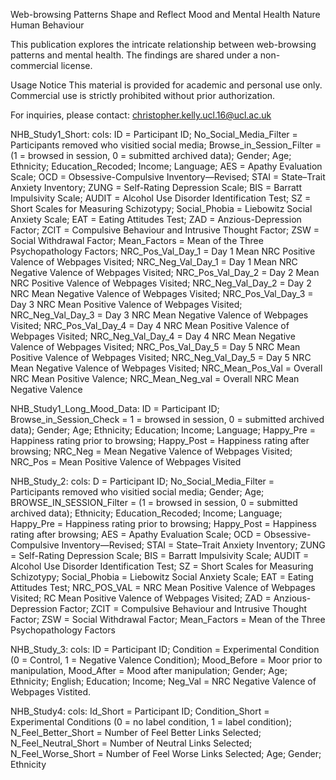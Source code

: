 Web-browsing Patterns Shape and Reflect Mood and Mental Health
Nature Human Behaviour

This publication explores the intricate relationship between web-browsing patterns and mental health. The findings are shared under a non-commercial license.

Usage Notice
This material is provided for academic and personal use only. Commercial use is strictly prohibited without prior authorization.

For inquiries, please contact: christopher.kelly.ucl.16@ucl.ac.uk

NHB_Study1_Short:
cols: ID = Participant ID; No_Social_Media_Filter = Participants removed who visitied social media; Browse_in_Session_Filter = (1 = browsed in session, 0 = submitted archived data); Gender; Age; Ethnicity; Education_Recoded; Income; Language; AES = Apathy Evaluation Scale; OCD = Obsessive-Compulsive Inventory—Revised; STAI = State–Trait Anxiety Inventory; ZUNG = Self-Rating Depression Scale; BIS = Barratt Impulsivity Scale; AUDIT = Alcohol Use Disorder Identification Test; SZ = Short Scales for Measuring Schizotypy; Social_Phobia = Liebowitz Social Anxiety Scale; EAT = Eating Attitudes Test; ZAD = Anzious-Depression Factor; ZCIT = Compulsive Behaviour and Intrusive Thought Factor; ZSW = Social Withdrawal Factor; Mean_Factors = Mean of the Three Psychopathology Factors; NRC_Pos_Val_Day_1 = Day 1 Mean NRC Positive Valence of Webpages Visited; NRC_Neg_Val_Day_1 = Day 1 Mean NRC Negative Valence of Webpages Visited; NRC_Pos_Val_Day_2 = Day 2 Mean NRC Positive Valence of Webpages Visited; NRC_Neg_Val_Day_2 = Day 2 NRC Mean Negative Valence of Webpages Visited; NRC_Pos_Val_Day_3 = Day 3 NRC Mean Positive Valence of Webpages Visited; NRC_Neg_Val_Day_3 = Day 3 NRC Mean Negative Valence of Webpages Visited; NRC_Pos_Val_Day_4 = Day 4 NRC Mean Positive Valence of Webpages Visited; NRC_Neg_Val_Day_4 = Day 4 NRC Mean Negative Valence of Webpages Visited; NRC_Pos_Val_Day_5 = Day 5 NRC Mean Positive Valence of Webpages Visited; NRC_Neg_Val_Day_5 = Day 5 NRC Mean Negative Valence of Webpages Visited; NRC_Mean_Pos_Val = Overall NRC Mean Positive Valence; NRC_Mean_Neg_val = Overall NRC Mean Negative Valence

NHB_Study1_Long_Mood_Data: ID = Participant ID; Browse_in_Session_Check = 1 = browsed in session, 0 = submitted archived data); Gender;	Age; Ethnicity;	Education;	Income;	Language;	Happy_Pre = Happiness rating prior to browsing;	Happy_Post = Happiness rating after browsing;	NRC_Neg = Mean Negative Valence of Webpages Visited; NRC_Pos = Mean Positive Valence of Webpages Visited

NHB_Study_2:
cols: D = Participant ID; No_Social_Media_Filter = Participants removed who visitied social media;	Gender;	Age;	BROWSE_IN_SESSION_Filter = (1 = browsed in session, 0 = submitted archived data);	Ethnicity;	Education_Recoded;	Income;	Language;	Happy_Pre = Happiness rating prior to browsing; Happy_Post = Happiness rating after browsing; AES = Apathy Evaluation Scale; OCD = Obsessive-Compulsive Inventory—Revised; STAI = State–Trait Anxiety Inventory; ZUNG = Self-Rating Depression Scale; BIS = Barratt Impulsivity Scale; AUDIT = Alcohol Use Disorder Identification Test; SZ = Short Scales for Measuring Schizotypy; Social_Phobia = Liebowitz Social Anxiety Scale; EAT = Eating Attitudes Test;	NRC_POS_VAL = NRC Mean Positive Valence of Webpages Visited;	RC Mean Positive Valence of Webpages Visited; ZAD = Anzious-Depression Factor; ZCIT = Compulsive Behaviour and Intrusive Thought Factor; ZSW = Social Withdrawal Factor; Mean_Factors = Mean of the Three Psychopathology Factors


NHB_Study_3:
cols: ID = Participant ID; Condition = Experimental Condition (0 = Control, 1 = Negative Valence Condition); Mood_Before = Moor prior to manipulation,	Mood_After = Mood after manipulation;	Gender;	Age;	Ethnicity;	English;	Education;	Income;	Neg_Val =  NRC Negative Valence of Webpages Vistited. 

NHB_Study4:
cols: Id_Short = Participant ID;	Condition_Short = Experimental Conditions (0 = no label condition, 1 = label condition);	N_Feel_Better_Short = Number of Feel Better Links Selected;	N_Feel_Neutral_Short = Number of Neutral Links Selected;	N_Feel_Worse_Short = Number of Feel Worse Links Selected;	Age;	Gender;	Ethnicity
